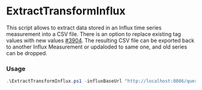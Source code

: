 # ExtractTransformInflux
This script allows to extract data stored in an Influx time series measurement into a CSV file. There is an option to replace existing tag values with new values [#3904](https://github.com/influxdata/influxdb/issues/3904). The resulting CSV file can be exported back to another Influx Measurement or updaloded to same one, and old series can be dropped.

### Usage
```powershell
.\ExtractTransformInflux.ps1 -influxBaseUrl "http://localhost:8086/query?db=TestDB" -measurement "MyMeasurement"  -oldTags "AppName=App1;Release=Beta" -newTags "AppName=MyApplication;Release=Pre_Beta"
```
